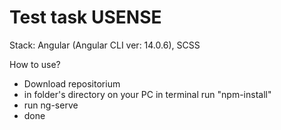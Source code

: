 # Test task USENSE

Stack:
Angular (Angular CLI ver: 14.0.6),
SCSS

How to use?
- Download repositorium
- in folder's directory on your PC in terminal run "npm-install"
- run ng-serve
- done
